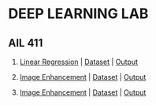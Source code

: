 # DEEP LEARNING LAB
## AIL 411

1. [Linear Regression](https://github.com/don-sabu/deep-learning-basics/blob/main/programs/linear_regression.py) | [Dataset](https://github.com/don-sabu/deep-learning-basics/blob/main/dataset/height-weight.csv) | [Output](https://github.com/don-sabu/deep-learning-basics/blob/main/output/Linear_regression_output.png)

2. [Image Enhancement](https://github.com/don-sabu/deep-learning-basics/blob/main/programs/Image_Enhancement.py) | [Dataset](https://github.com/don-sabu/deep-learning-basics/blob/main/dataset/komodo_dragon.jpg) | [Output](https://github.com/don-sabu/deep-learning-basics/blob/main/output/Image_Engancement_output.png)

2. [Image Enhancement](https://github.com/don-sabu/deep-learning-basics/blob/main/programs/CIFAR10_using_ANN.py) | [Dataset](https://placehold.jp/30/dd6699/ffffff/300x150.png?text=Inbuilt+Dataset) | [Output](https://github.com/don-sabu/deep-learning-basics/blob/main/output/Experiment_03.pdf)
